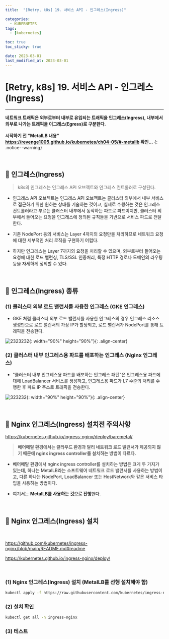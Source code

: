 ```yaml
---
title:  "[Retry, k8s] 19. 서비스 API - 인그레스(Ingress)" 

categories:
  - KUBERNETES
tags:
  - [kubernetes]

toc: true
toc_sticky: true

date: 2023-03-01
last_modified_at: 2023-03-01
---
```

# [Retry, k8s] 19. 서비스 API - 인그레스(Ingress)
---

<style>
table {
    font-size: 12pt;
}
table th:first-of-type {
    width: 5%;
}
table th:nth-of-type(2) {
    width: 15%;
}
table th:nth-of-type(3) {
    width: 50%;
}
table th:nth-of-type(4) {
    width: 30%;
}
</style>

**네트워크 트래픽은 외부로부터 내부로 유입되는 트래픽을 인그레스(Ingress), 내부에서 외부로 나가는 트래픽을 이그레스(Egress)로 구분한다. <br><br>**
**시작하기 전 "MetalLB 내용" <https://revenge1005.github.io/kubernetes/ch04-05/#-metallb> 확인...**
{: .notice--warning}

<br>

## 🔔 인그레스(Ingress)

> k8s의 인그레스는 인그레스 API 오브젝트와 인그레스 컨트롤러로 구성된다.


+ 인그레스 API 오브젝트는 인그레스 API 오브젝트는 클러스터 외부에서 내부 서비스로 접근하기 위한 원하는 상태를 기술하는 것이고, 실제로 수행하는 것은 인그레스 컨트롤러라고 부르는 클러스터 내부에서 동작하는 파드로 파드이지만, 클러스터 외부에서 들어오는 요청을 인그레스에 정의된 규칙들을 기반으로 서비스 파드로 전달한다.


+ 기존 NodePort 등의 서비스는 Layer 4까지의 요청만을 처리하므로 네트워크 요청에 대한 세부적인 처리 로직을 구현하기 어렵다.


+ 하지만 인그레스는 Layer 7까지의 요청을 처리할 수 있으며, 외부로부터 들어오는 요청에 대한 로드 밸런싱, TLS/SSL 인증처리,  특정 HTTP 경로나 도메인의 라우팅 등을 자세하게 정의할 수 있다.


<br>

## 🔔 인그레스(Ingress) 종류


### (1) 클러스터 외부 로드 밸런서를 사용한 인그레스 (GKE 인그레스)


+ GKE 처럼 클러스터 외부 로드 밸런서를 사용한 인그레스의 경우 인그레스 리소스 생성만으로 로드 밸런서의 가상 IP가 할당되고, 로드 밸런서가 NodePort를 통해 트래픽을 전송한다.


![2323232](https://user-images.githubusercontent.com/42735894/229482058-38865643-cc4b-41b1-b1f0-05500231c7ab.png){: width="90%" height="90%"}{: .align-center}<br>

### (2) 클러스터 내부 인그레스용 파드를 배포하는 인그레스 (Nginx 인그레스)


+ "클러스터 내부 인그레스용 파드를 배포하는 인그레스 패턴"은 인그레스용 파드에 대해 LoadBalancer 서비스를 생성하고, 인그레스용 파드가 L7 수준의 처리를 수행한 후 파드 IP 주소로 트래픽을 전송한다. 


![323232](https://user-images.githubusercontent.com/42735894/229482063-5cfbdff5-dbe8-43d2-850f-e4cc62ed4824.png){: width="90%" height="90%"}{: .align-center}<br>


<br>

## 🔔 Nginx 인그레스(Ingress) 설치전 주의사항


<https://kubernetes.github.io/ingress-nginx/deploy/baremetal/>


> **베어메탈 환경에서는 클라우드 환경과 달리 네트워크 로드 밸런서가 제공되지 않기 때문에 nginx ingress controller를 설치하는 방법이 다르다.**


+ 베어메탈 환경에서 nginx ingress controller를 설치하는 방법은 크게 두 가지가 있는데, 하나는 MetalLB라는 소프트웨어 네트워크 로드 밸런서를 사용하는 방법이고, 다른 하나는 NodePort, LoadBalancer 또는 HostNetwork와 같은 서비스 타입을 사용하는 방법이다.


+ 여기서는 **MetalLB를 사용하는 것으로 진행**한다.


<br>

## 🔔 Nginx 인그레스(Ingress) 설치

<br>

<https://github.com/kubernetes/ingress-nginx/blob/main/README.md#readme>


<https://kubernetes.github.io/ingress-nginx/deploy/>

<br>

### (1) Nginx 인그레스(Ingress) 설치 (MetalLB를 선행 설치해야 함)

```bash
kubectl apply -f https://raw.githubusercontent.com/kubernetes/ingress-nginx/controller-v1.7.0/deploy/static/provider/cloud/deploy.yaml
```

### (2) 설치 확인

```bash
kubectl get all -n ingress-nginx
```

### (3) 테스트

```bash

```